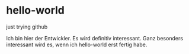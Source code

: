 # hello-world
just trying github

Ich bin hier der Entwickler. Es wird definitiv interessant.
Ganz besonders interessant wird es, wenn ich hello-world erst fertig habe.
